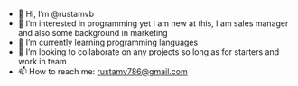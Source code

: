- 👋 Hi, I’m @rustamvb
- 👀 I’m interested in programming yet I am new at this, I am sales manager and also some background in marketing
- 🌱 I’m currently learning programming languages 
- 💞️ I’m looking to collaborate on any projects so long as for starters and work in team
- 📫 How to reach me: rustamv786@gmail.com

<!---
rustamvb/rustamvb is a ✨ special ✨ repository because its `README.md` (this file) appears on your GitHub profile.
You can click the Preview link to take a look at your changes.
--->

